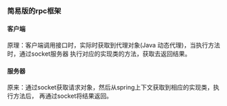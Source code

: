 ### 简易版的rpc框架

#### 客户端

原理：客户端调用接口时，实际时获取到代理对象(Java 动态代理)，当执行方法时，通过socket服务器
执行对应的实现类的方法，获取去返回结果。

#### 服务器
原来：通过socket获取请求对象，然后从spring上下文获取到相应的实现类，执行方法后，
再通过socket将结果返回。










